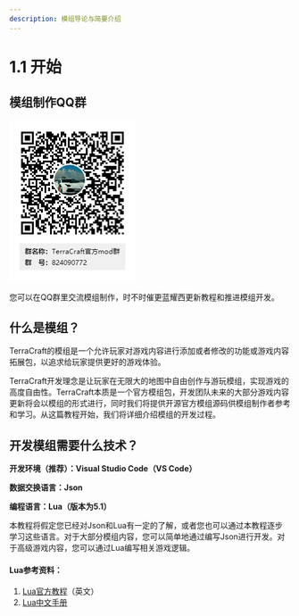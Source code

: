 ```yaml
---
description: 模组导论与简要介绍
---
```


# 1.1 开始

## 模组制作QQ群

![](../../../.gitbook/assets/terracraft-guan-fang-mod-qun-qun-er-wei-ma-.png)

您可以在QQ群里交流模组制作，时不时催更蓝耀西更新教程和推进模组开发。

## 什么是模组？

TerraCraft的模组是一个允许玩家对游戏内容进行添加或者修改的功能或游戏内容拓展包，以追求给玩家提供更好的游戏体验。

TerraCraft开发理念是让玩家在无限大的地图中自由创作与游玩模组，实现游戏的高度自由性。TerraCraft本质是一个官方模组包，开发团队未来的大部分游戏内容更新将会以模组的形式进行，同时我们将提供开源官方模组源码供模组制作者参考和学习。从这篇教程开始，我们将详细介绍模组的开发过程。

## 开发模组需要什么技术？

**开发环境（推荐）：Visual Studio Code（VS Code）**

**数据交换语言：Json**

**编程语言：Lua（版本为5.1）**

本教程将假定您已经对Json和Lua有一定的了解，或者您也可以通过本教程逐步学习这些语言。对于大部分模组内容，您可以简单地通过编写Json进行开发。对于高级游戏内容，您可以通过Lua编写相关游戏逻辑。

#### Lua参考资料：

1. [Lua官方教程](http://lua-users.org/wiki/LearningLua)（英文）
2. [Lua中文手册](https://www.codingnow.com/2000/download/lua_manual.html)


